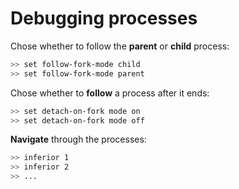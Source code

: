 # Debugging processes

Chose whether to follow the **parent** or **child** process:
```bash
>> set follow-fork-mode child
>> set follow-fork-mode parent
```

Chose whether to **follow** a process after it ends:
```bash
>> set detach-on-fork mode on
>> set detach-on-fork mode off
```

**Navigate** through the processes:
```bash
>> inferior 1
>> inferior 2
>> ...
```
